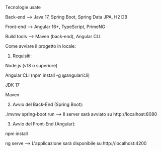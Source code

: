 Tecnologie usate

Back-end --> Java 17, Spring Boot, Spring Data JPA, H2 DB

Front-end	--> Angular 16+, TypeScript, PrimeNG

Build tools	--> Maven (back-end), Angular CLI.

Come avviare il progetto in locale:

1. Requisiti:

Node.js (v18 o superiore)

Angular CLI (npm install -g @angular/cli)

JDK 17

Maven

2. Avvio del Back-End (Spring Boot):

./mvnw spring-boot:run --> Il server sarà avviato su http://localhost:8080

3. Avvio del Front-End (Angular):

npm install

ng serve --> L'applicazione sarà disponibile su http://localhost:4200
